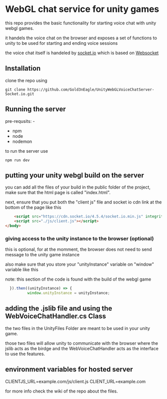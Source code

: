 # WebGL chat service for unity games

this repo provides the basic functionality for starting voice chat with unity webgl games.

it handels the voice chat on the browser and exposes a set of functions to unity to be used for starting and ending voice sessions

the voice chat itself is handeled by [socket.io](https://socket.io/) which is based on [Websocket](https://developer.mozilla.org/en-US/docs/Web/API/WebSockets_API)
## Installation

clone the repo using

``
git clone https://github.com/Gold3nEagle/UnityWebGLVoiceChatServer-Socket.io.git
``

## Running the server

pre-requsits: -

- npm
- node
- nodemon

to run the server use

``
npm run dev
``


## putting your unity webgl build on the server

you can add all the files of your build in the public folder of the project, make sure that the html page is called "index.html".

next, ensure that you put both the "client js" file and socket io cdn link at the bottom of the page like this

```html
    <script src="https://cdn.socket.io/4.5.4/socket.io.min.js" integrity="sha384-/KNQL8Nu5gCHLqwqfQjA689Hhoqgi2S84SNUxC3roTe4EhJ9AfLkp8QiQcU8AMzI" crossorigin="anonymous"></script>
    <script src="./js/client.js"></script>
</body>
```
### giving access to the unity instance to the browser (optional)

this is optional, for at the momment, the browser does not need to send message to the unity game instance

also make sure that you store your "unityInstance" variable on "window" variable
like this

note: this section of the code is found with the build of the webgl game
```javascript
  }).then((unityInstance) => {
          window.unityInstance = unityInstance;
```


## adding the .jslib file and using the WebVoiceChatHandler.cs Class

the two files in the UnityFiles Folder are meant to be used in your unity game.

those two files will allow unity to communicate with the browser where the jslib acts as the birdge and the WebVoiceChatHandler acts as the interface to use the features.

## environment variables for hosted server

CLIENTJS_URL=example.com/js/client.js
CLIENT_URL=example.com

for more info check the wiki of the repo about the files.